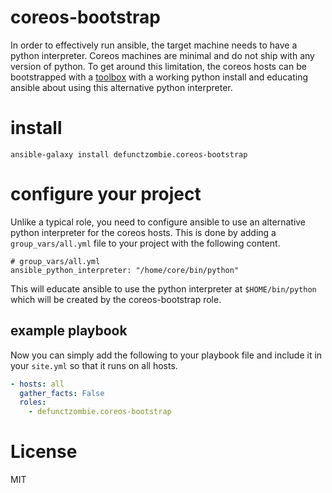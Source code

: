 # coreos-bootstrap

In order to effectively run ansible, the target machine needs to have a python interpreter. Coreos machines are minimal and do not ship with any version of python. To get around this limitation, the coreos hosts can be bootstrapped with a [toolbox](https://github.com/coreos/toolbox) with a working python install and educating ansible about using this alternative python interpreter.

# install

```
ansible-galaxy install defunctzombie.coreos-bootstrap
```

# configure your project

Unlike a typical role, you need to configure ansible to use an alternative python interpreter for the coreos hosts. This is done by adding a `group_vars/all.yml` file to your project with the following content.

```
# group_vars/all.yml
ansible_python_interpreter: "/home/core/bin/python"
```

This will educate ansible to use the python interpreter at `$HOME/bin/python` which will be created by the coreos-bootstrap role.

## example playbook

Now you can simply add the following to your playbook file and include it in your `site.yml` so that it runs on all hosts.

```yaml
- hosts: all
  gather_facts: False
  roles:
    - defunctzombie.coreos-bootstrap
```

# License
MIT
